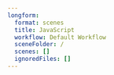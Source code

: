 ```yaml
---
longform:
  format: scenes
  title: JavaScript
  workflow: Default Workflow
  sceneFolder: /
  scenes: []
  ignoredFiles: []
---
```

